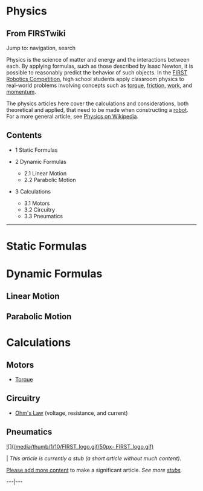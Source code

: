 # Physics

## From FIRSTwiki

Jump to: navigation, search

Physics is the science of matter and energy and the interactions between each. By applying formulas, such as those described by Isaac Newton, it is possible to reasonably predict the behavior of such objects. In the [FIRST Robotics Competition](FIRST_Robotics_Competition "FIRST Robotics
Competition"), high school students apply classroom physics to real-world problems involving concepts such as [torque](Torque "Torque"), [friction](/index.php?title=Friction&action=edit "Friction"), [work](/index.php?title=Work&action=edit "Work"), and [momentum](/index.php?title=Momentum&action=edit "Momentum").

The physics articles here cover the calculations and considerations, both theoretical and applied, that need to be made when constructing a [robot](Robot "Robot"). For a more general article, see [Physics on Wikipedia](http://www.wikipedia.org/wiki/physics "wikipedia:physics").

## Contents

- 1 Static Formulas
- 2 Dynamic Formulas

  - 2.1 Linear Motion
  - 2.2 Parabolic Motion

- 3 Calculations

  - 3.1 Motors
  - 3.2 Circuitry
  - 3.3 Pneumatics

--------------------------------------------------------------------------------

# Static Formulas

# Dynamic Formulas

## Linear Motion

## Parabolic Motion

# Calculations

## Motors

- [Torque](Torque "Torque")

## Circuitry

- [Ohm's Law](Ohm%27s_Law "Ohm's Law") (voltage, resistance, and current)

## Pneumatics

[![](/media/thumb/1/10/FIRST_logo.gif/50px-
FIRST_logo.gif)](Image:FIRST_logo.gif)

| _This article is currently a stub (a short article without much content)._

[Please add more content](http://www.firstwiki.net/index.php?title=Physics&action=edit "http://www.firstwiki.net/index.php?title=Physics&action=edit") to make a significant article. _See more [stubs](Special:Shortpages "Special:Shortpages")._

---|---
